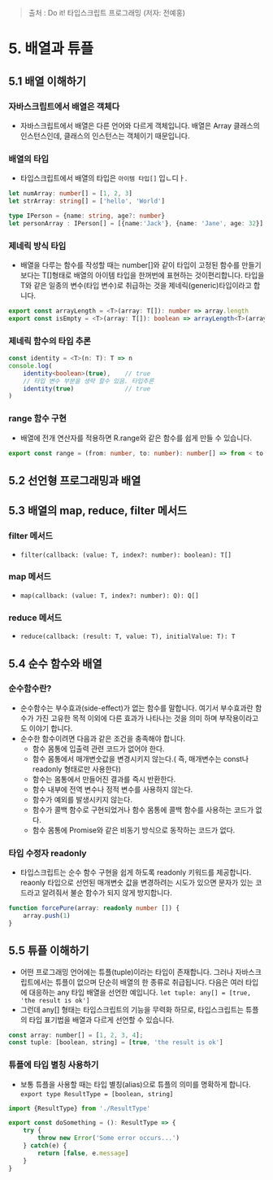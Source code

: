 > 출처 : Do it! 타입스크립트 프로그래밍 (저자: 전예홍)

# 5. 배열과 튜플
## 5.1 배열 이해하기
### 자바스크립트에서 배열은 객체다
- 자바스크립트에서 배열은 다른 언어와 다르게 객체입니다. 배열은 Array 클래스의 인스턴스인데, 클래스의 인스턴스는 객체이기
  때문입니다. 
  
### 배열의 타입
- 타입스크립트에서 배열의 타입은 `아이템 타입[]` 입ㄴ디ㅏ.
```typescript
let numArray: number[] = [1, 2, 3]
let strArray: string[] = ['hello', 'World']

type IPerson = {name: string, age?: number}
let personArray : IPerson[] = [{name:'Jack'}, {name: 'Jane', age: 32}]
```

### 제네릭 방식 타입
- 배열을 다루는 함수를 작성할 때는 number[]와 같이 타입이 고정된 함수를 만들기 보다는 T[]형태로 배열의 아이템 타입을
  한꺼번에 표현하는 것이편리합니다. 타입을 T와 같은 일종의 변수(타입 변수)로 취급하는 것을 제네릭(generic)타입이라고 합니다.
```typescript
export const arrayLength = <T>(array: T[]): number => array.length
export const isEmpty = <T>(array: T[]): boolean => arrayLength<T>(array) == 0
```

### 제네릭 함수의 타입 추론
```typescript
const identity = <T>(n: T): T => n
console.log(
    identity<boolean>(true),    // true
    // 타입 변수 부분을 생략 할수 있음. 타입추론
    identity(true)              // true
)
```

### range 함수 구현
- 배열에 전개 연산자를 적용하면 R.range와 같은 함수를 쉽게 만들 수 있습니다.
```typescript
export const range = (from: number, to: number): number[] => from < to ? [from, ...range(from+1), to]: []
```

## 5.2 선언형 프로그래밍과 배열
## 5.3 배열의 map, reduce, filter 메서드
### filter 메서드
- `filter(callback: (value: T, index?: number): boolean): T[]`

### map 메서드
- `map(callback: (value: T, index?: number): Q): Q[]`

### reduce 메서드
- `reduce(callback: (result: T, value: T), initialValue: T): T`

## 5.4 순수 함수와 배열
### 순수함수란?
- 순수함수는 부수효과(side-effect)가 없는 함수를 말합니다. 여기서 부수효과란 함수가 가진 고유한 목적 이외에 다른 효과가 나타나는 것을 의미
  하며 부작용이라고도 이야기 합니다.
- 순수한 함수이려면 다음과 같은 조건을 충족해야 합니다.
    * 함수 몸통에 입출력 관련 코드가 없어야 한다.
    * 함수 몸통에서 매개변숫값을 변경시키지 않는다.( 즉, 매개변수는 const나 readonly 형태로만 사용한다)
    * 함수는 몸통에서 만들어진 결과를 즉시 반환한다.
    * 함수 내부에 전역 변수나 정적 변수를 사용하지 않는다.
    * 함수가 예외를 발생시키지 않는다.
    * 함수가 콜백 함수로 구현되었거나 함수 몸통에 콜백 함수를 사용하는 코드가 없다.
    * 함수 몸통에 Promise와 같은 비동기 방식으로 동작하는 코드가 없다.
  
### 타입 수정자 readonly
- 타입스크립트는 순수 함수 구현을 쉽게 하도록 readonly 키워드를 제공합니다. 
  reaonly 타입으로 선언된 매개변숫 값을 변경하려는 시도가 있으면 문자가 있는 코드라고 알려줘서 불순 함수가 되지 않게 방지합니다.
```typescript
function forcePure(array: readonly number []) {
    array.push(1)
}
```

## 5.5 튜플 이해하기
- 어떤 프로그래밍 언어에는 튜플(tuple)이라는 타입이 존재합니다. 
  그러나 자바스크립트에서는 튜플이 없으며 단순히 배열의 한 종류로 취급됩니다. 다음은 여러 타입에 대응하는 any 타입 배열을 선언한 예입니다.
  `let tuple: any[] = [true, 'the result is ok']`
- 그런데 any[] 형태는 타입스크립트의 기능을 무력화 하므로, 타입스크립트는 튜플의 타입 표기법을 배열과 다르게 선언할 수 있습니다. 
```javascript
const array: number[] = [1, 2, 3, 4];
const tuple: [boolean, string] = [true, 'the result is ok']
```

### 튜플에 타입 별칭 사용하기
- 보통 튜플을 사용할 때는 타입 별칭(alias)으로 튜플의 의미를 명확하게 합니다.
  `export type ResultType = [boolean, string]`
```typescript
import {ResultType} from './ResultType'

export const doSomething = (): ResultType => {
    try {
        throw new Error('Some error occurs...')
    } catch(e) {
        return [false, e.message]
    }
}
```
